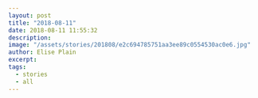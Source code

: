 ```yaml
---
layout: post
title: "2018-08-11"
date: 2018-08-11 11:55:32
description: 
image: "/assets/stories/201808/e2c694785751aa3ee89c0554530ac0e6.jpg"
author: Elise Plain
excerpt: 
tags: 
  - stories
  - all
---
```



<p></p>
